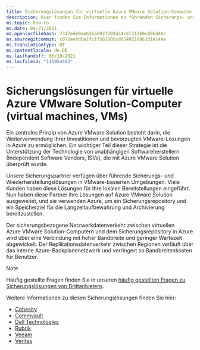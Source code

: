 ```yaml
---
title: Sicherungslösungen für virtuelle Azure VMware Solution-Computer
description: Hier finden Sie Informationen zu führenden Sicherungs- und Wiederherstellungslösungen für Ihre virtuellen Azure VMware Solution-Computer.
ms.topic: how-to
ms.date: 04/21/2021
ms.openlocfilehash: 7347ede0aeb36a5927592da4c6f31360c806446c
ms.sourcegitcommit: c072eefdba1fc1f582005cdd549218863d1e149e
ms.translationtype: HT
ms.contentlocale: de-DE
ms.lasthandoff: 06/10/2021
ms.locfileid: "111954402"
---
```

# <a name="backup-solutions-for-azure-vmware-solution-virtual-machines-vms"></a>Sicherungslösungen für virtuelle Azure VMware Solution-Computer (virtual machines, VMs)

Ein zentrales Prinzip von Azure VMware Solution besteht darin, die Weiterverwendung Ihrer Investitionen und bevorzugten VMware-Lösungen in Azure zu ermöglichen. Ein wichtiger Teil dieser Strategie ist die Unterstützung der Technologie von unabhängigen Softwareherstellern (Independent Software Vendors, ISVs), die mit Azure VMware Solution überprüft wurde. 

Unsere Sicherungspartner verfügen über führende Sicherungs- und Wiederherstellungslösungen in VMware-basierten Umgebungen. Viele Kunden haben diese Lösungen für Ihre lokalen Bereitstellungen eingeführt. Nun haben diese Partner ihre Lösungen auf Azure VMware Solution ausgeweitet, und sie verwenden Azure, um ein Sicherungsrepository und ein Speicherziel für die Langzeitaufbewahrung und Archivierung bereitzustellen.

Der sicherungsbezogene Netzwerkdatenverkehr zwischen virtuellen Azure VMware Solution-Computern und dem Sicherungsrepository in Azure wird über eine Verbindung mit hoher Bandbreite und geringer Wartezeit abgewickelt. Der Replikationsdatenverkehr zwischen Regionen verläuft über das interne Azure-Backplanenetzwerk und verringert so Bandbreitenkosten für Benutzer.

>[!NOTE]
>Häufig gestellte Fragen finden Sie in unseren [häufig gestellten Fragen zu Sicherungslösungen von Drittanbietern](/azure/azure-vmware/faq.yml#third-party-backup-and-recovery).

Weitere Informationen zu diesen Sicherungslösungen finden Sie hier:
- [Cohesity](https://www.cohesity.com/blogs/expanding-cohesitys-support-for-microsofts-ecosystem-azure-stack-and-azure-vmware-solution/)
- [Commvault](https://documentation.commvault.com/11.21/essential/128997_support_for_azure_vmware_solution.html)
- [Dell Technologies](https://www.delltechnologies.com/resources/en-us/asset/briefs-handouts/solutions/dell-emc-data-protection-for-avs.pdf)
- [Rubrik](https://www.rubrik.com/en/products/cloud-data-management)
- [Veeam](https://www.veeam.com/kb4012)
- [Veritas](https://vrt.as/nb4avs)